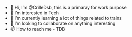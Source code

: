 - 👋 Hi, I’m @CrilleDsb, this is a primaray for work purpose
- 👀 I’m interested in Tech 
- 🌱 I’m currently learning a lot of things related to trains
- 💞️ I’m looking to collaborate on anything interesting 
- 📫 How to reach me - TDB

